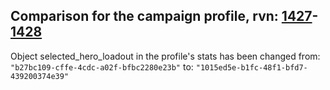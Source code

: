 ## Comparison for the campaign profile, rvn: [1427](https://github.com/PRO100KatYT/FortniteProfileRevisions/tree/main/profiles/campaign/1427%20campaign.json)-[1428](https://github.com/PRO100KatYT/FortniteProfileRevisions/tree/main/profiles/campaign/1428%20campaign.json)

Object selected_hero_loadout in the profile's stats has been changed from: `"b27bc109-cffe-4cdc-a02f-bfbc2280e23b"` to: `"1015ed5e-b1fc-48f1-bfd7-439200374e39"`
<br><br>
